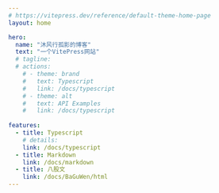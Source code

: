 ```yaml
---
# https://vitepress.dev/reference/default-theme-home-page
layout: home

hero:
  name: "沐风行孤影的博客"
  text: "一个VitePress网站"
  # tagline: 
  # actions:
    # - theme: brand
    #   text: Typescript
    #   link: /docs/typescript
    # - theme: alt
    #   text: API Examples
    #   link: /docs/typescript
    
features:
  - title: Typescript
    # details: 
    link: /docs/typescript
  - title: Markdown
    link: /docs/markdown
  - title: 八股文
    link: /docs/BaGuWen/html
---
```


